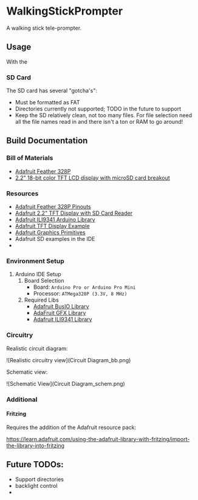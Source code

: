# WalkingStickPrompter

A walking stick tele-prompter.

## Usage

With the 

### SD Card

The SD card has several "gotcha's":

- Must be formatted as FAT
- Directories currently not supported; TODO in the future to support
- Keep the SD relatively clean, not too many files. For file selection need all the file names read in and there isn't a ton or RAM to go around!

## Build Documentation

### Bill of Materials

- [Adafruit Feather 328P](https://learn.adafruit.com/adafruit-feather-328p-atmega328-atmega328p/overview)
- [2.2" 18-bit color TFT LCD display with microSD card breakout](https://www.adafruit.com/product/1480)

### Resources

- [Adafruit Feather 328P Pinouts](https://learn.adafruit.com/adafruit-feather-328p-atmega328-atmega328p/pinouts)
- [Adafruit 2.2" TFT Display with SD Card Reader](https://learn.adafruit.com/2-2-tft-display)
- [Adafruit ILI9341 Arduino Library](https://github.com/adafruit/Adafruit_ILI9341)
- [Adafruit TFT Display Example](https://github.com/adafruit/Adafruit_ILI9341/blob/master/examples/graphicstest/graphicstest.ino)
- [Adafruit Graphics Primitives](https://learn.adafruit.com/adafruit-gfx-graphics-library/graphics-primitives)
- Adafruit SD examples in the IDE
- 

### Environment Setup

1. Arduino IDE Setup
   1. Board Selection
      - Board: `Arduino Pro or Arduino Pro Mini`
      - Processor: `ATMega328P (3.3V, 8 MHz)`
   2. Required Libs
      - [Adafruit BusIO Library](https://github.com/adafruit/Adafruit_BusIO)
      - [AdaFruit GFX Library](https://github.com/adafruit/Adafruit-GFX-Library)
      - [Adafruit ILI9341 Library](https://github.com/adafruit/Adafruit_ILI9341)

### Circuitry

Realistic circuit diagram:

![Realistic circuitry view](Circuit Diagram_bb.png)

Schematic view:

![Schematic View](Circuit Diagram_schem.png)

### Additional

#### Fritzing

Requires the addition of the Adafruit resource pack:

https://learn.adafruit.com/using-the-adafruit-library-with-fritzing/import-the-library-into-fritzing

## Future TODOs:

- Support directories
- backlight control
- 

